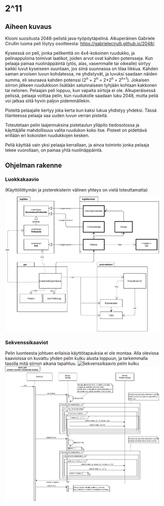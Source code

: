 # 2^11

## Aiheen kuvaus

Klooni suositusta 2048-pelistä java-työpöytäpelinä. Alkuperäinen Gabriele Cirullin luoma peli löytyy osoitteesta: https://gabrielecirulli.github.io/2048/.

Kyseessä on peli, jonka pelikenttä on 4x4-kokoinen ruudukko, ja pelinappuloina toimivat laatikot, joiden arvot ovat kahden potensseja. Kun pelaaja painaa nuolinäppäintä (ylös, alas, vasemmalle tai oikealle) siirtyy kaikki luvut kyseiseen suuntaan, jos siinä suunnassa on tilaa liikkua. Kahden saman arvoisen luvun kohdatessa, ne yhdistyvät, ja luvuksi saadaan näiden summa, eli seuraava kahden potenssi (2<sup>n</sup> + 2<sup>n</sup> = 2*2<sup>n</sup> = 2<sup>n+1</sup>). Jokaisen siirron jälkeen ruudukkoon lisätään satunnaiseen tyhjään kohtaan kakkonen tai nelonen. Pelaajan peli loppuu, kun vapaita siirtoja ei ole. Alkuperäisessä pelissä, pelaaja voittaa pelin, kun ruudukolle saadaan luku 2048, mutta peliä voi jatkaa siitä hyvin paljon pidemmällekin. 

Pisteitä pelaajalle kertyy joka kerta kun kaksi lukua yhdistyy yhdeksi. Tässä tilanteessa pelaaja saa uuden luvun verran pisteitä.

Toteutetaan pelin laajennuksina pistetaulun ylläpito tiedosotossa ja käyttäjälle mahdollisuus valita ruudukon koko itse. Pisteet on pidettävä erillään eri kokoisten ruudukkojen kesken. 

Peliä käyttää vain yksi pelaaja kerrallaan, ja ainoa toiminto jonka pelaaja tekee vuorollaan, on painaa yhtä nuolinäppäintä.

## Ohjelman rakenne

### Luokkakaavio
(Käyttöliittymän ja pisterekisterin välinen yhteys on vielä toteuttamatta)

![Määrittelyvaiheen luokkakaavio](211-luokkakaavio.png "Määrittelyvaiheen luokkakaavio")

### Sekvenssikaaviot
Pelin luonteesta johtuen erilaisia käyttötapauksia ei ole montaa. Alla olevissa kaavioissa on kuvattu yhden pelin kulku alusta loppuun, ja tarkemmalla tasolla mitä siirron aikana tapahtuu.
![Sekvenssikaavio pelin kulku](211-sekvenssi-peli.png "Sekvenssikaavio pelin kulku")
![Sekvenssikaavio siirto](211-sekvenssi-siirto.png "Sekvenssikaavio siirto")

